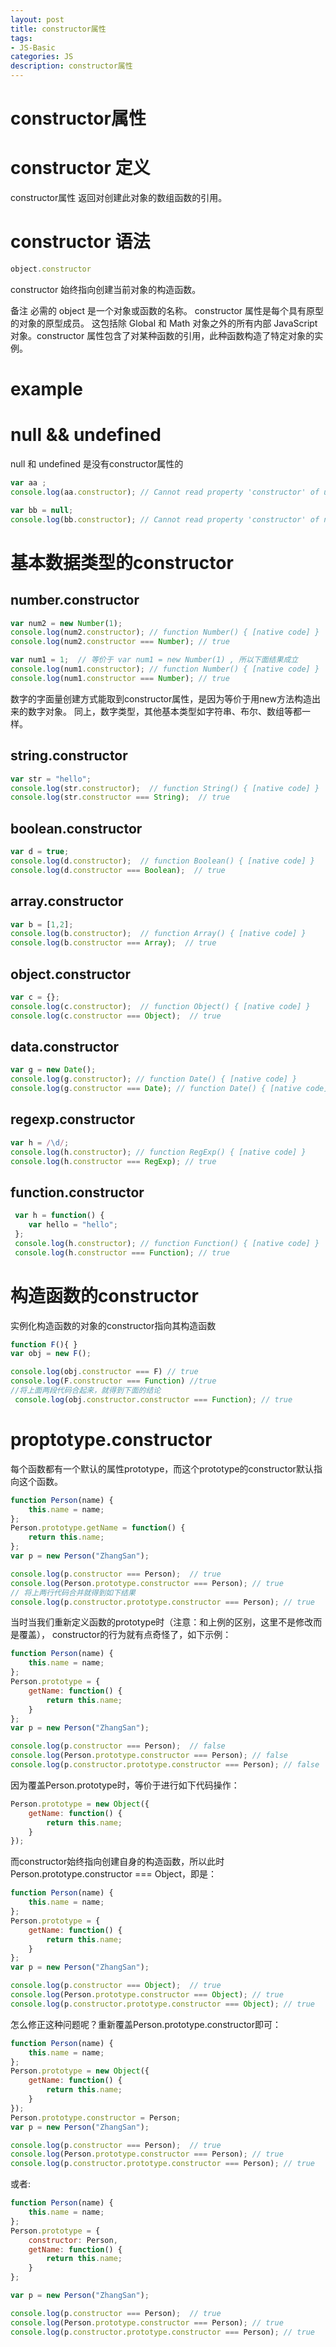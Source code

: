 ```yaml
---
layout: post
title: constructor属性
tags:
- JS-Basic
categories: JS
description: constructor属性
---
```


# constructor属性

# constructor 定义
constructor属性 返回对创建此对象的数组函数的引用。


# constructor 语法
```js
object.constructor
```
constructor 始终指向创建当前对象的构造函数。

备注
必需的 object 是一个对象或函数的名称。
constructor 属性是每个具有原型的对象的原型成员。  这包括除 Global 和 Math 对象之外的所有内部 JavaScript 对象。constructor 属性包含了对某种函数的引用，此种函数构造了特定对象的实例。  

# example

# null && undefined
null 和 undefined 是没有constructor属性的

```js
var aa ;
console.log(aa.constructor); // Cannot read property 'constructor' of undefined

var bb = null;
console.log(bb.constructor); // Cannot read property 'constructor' of null
```

# 基本数据类型的constructor

## number.constructor
```js
var num2 = new Number(1);  
console.log(num2.constructor); // function Number() { [native code] }
console.log(num2.constructor === Number); // true

var num1 = 1;  // 等价于 var num1 = new Number(1) , 所以下面结果成立
console.log(num1.constructor); // function Number() { [native code] }
console.log(num1.constructor === Number); // true
```

数字的字面量创建方式能取到constructor属性，是因为等价于用new方法构造出来的数字对象。
同上，数字类型，其他基本类型如字符串、布尔、数组等都一样。

## string.constructor
```js
var str = "hello";
console.log(str.constructor);  // function String() { [native code] }
console.log(str.constructor === String);  // true
```

## boolean.constructor
```js
var d = true;
console.log(d.constructor);  // function Boolean() { [native code] }
console.log(d.constructor === Boolean);  // true
```

## array.constructor
```js
var b = [1,2];  
console.log(b.constructor);  // function Array() { [native code] }
console.log(b.constructor === Array);  // true
```

## object.constructor
```js
var c = {};
console.log(c.constructor);  // function Object() { [native code] }
console.log(c.constructor === Object);  // true
```

## data.constructor
```js
var g = new Date();
console.log(g.constructor); // function Date() { [native code] }
console.log(g.constructor === Date); // function Date() { [native code] }
```

## regexp.constructor
```js
var h = /\d/;
console.log(h.constructor); // function RegExp() { [native code] }
console.log(h.constructor === RegExp); // true
```

## function.constructor
```js
 var h = function() {
 	var hello = "hello";
 };
 console.log(h.constructor); // function Function() { [native code] }
 console.log(h.constructor === Function); // true
```

# 构造函数的constructor
实例化构造函数的对象的constructor指向其构造函数
```js
function F(){ }
var obj = new F();

console.log(obj.constructor === F) // true
console.log(F.constructor === Function) //true
//将上面两段代码合起来，就得到下面的结论
 console.log(obj.constructor.constructor === Function); // true
```

# proptotype.constructor
每个函数都有一个默认的属性prototype，而这个prototype的constructor默认指向这个函数。
```js
function Person(name) {
    this.name = name;
};
Person.prototype.getName = function() {
    return this.name;
};
var p = new Person("ZhangSan");

console.log(p.constructor === Person);  // true
console.log(Person.prototype.constructor === Person); // true
// 将上两行代码合并就得到如下结果
console.log(p.constructor.prototype.constructor === Person); // true
```

当时当我们重新定义函数的prototype时（注意：和上例的区别，这里不是修改而是覆盖），
constructor的行为就有点奇怪了，如下示例：

```js
function Person(name) {
    this.name = name;
};
Person.prototype = {
    getName: function() {
        return this.name;
    }
};
var p = new Person("ZhangSan");

console.log(p.constructor === Person);  // false
console.log(Person.prototype.constructor === Person); // false
console.log(p.constructor.prototype.constructor === Person); // false
```

因为覆盖Person.prototype时，等价于进行如下代码操作：
```js
Person.prototype = new Object({
    getName: function() {
        return this.name;
    }
});
```
而constructor始终指向创建自身的构造函数，所以此时Person.prototype.constructor === Object，即是：
```js
function Person(name) {
    this.name = name;
};
Person.prototype = {
    getName: function() {
        return this.name;
    }
};
var p = new Person("ZhangSan");

console.log(p.constructor === Object);  // true
console.log(Person.prototype.constructor === Object); // true
console.log(p.constructor.prototype.constructor === Object); // true
```

怎么修正这种问题呢？重新覆盖Person.prototype.constructor即可：
```js
function Person(name) {
    this.name = name;
};
Person.prototype = new Object({
    getName: function() {
        return this.name;
    }
});
Person.prototype.constructor = Person;
var p = new Person("ZhangSan");

console.log(p.constructor === Person);  // true
console.log(Person.prototype.constructor === Person); // true
console.log(p.constructor.prototype.constructor === Person); // true
```

或者:

```js
function Person(name) {
    this.name = name;
};
Person.prototype = {
    constructor: Person,
    getName: function() {
        return this.name;
    }
};

var p = new Person("ZhangSan");

console.log(p.constructor === Person);  // true
console.log(Person.prototype.constructor === Person); // true
console.log(p.constructor.prototype.constructor === Person); // true
```





















